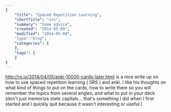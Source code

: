 ```yaml
---
{
    "title": "Spaced Repetition Learning",
    "shortTitle": "srs",
    "summary": "Some advice",
    "created": "2014-05-09",
    "modified": "2014-05-09",
    "type":"blog",
    "categories": [
    ],
    "tags": [
    ]
}
---
```

<http://rs.io/2014/04/05/anki-10000-cards-later.html> is a nice write up on how to use spaced repetition learning ( SRS ) and anki. I like his thoughts on what kind of things to put on the cards, how to write them so you will remember the topics from several angles, and what to put in your deck (don't just memorize state capitals... that's something I did when I first started and I quickly quit because it wasn't interesting or useful.)
